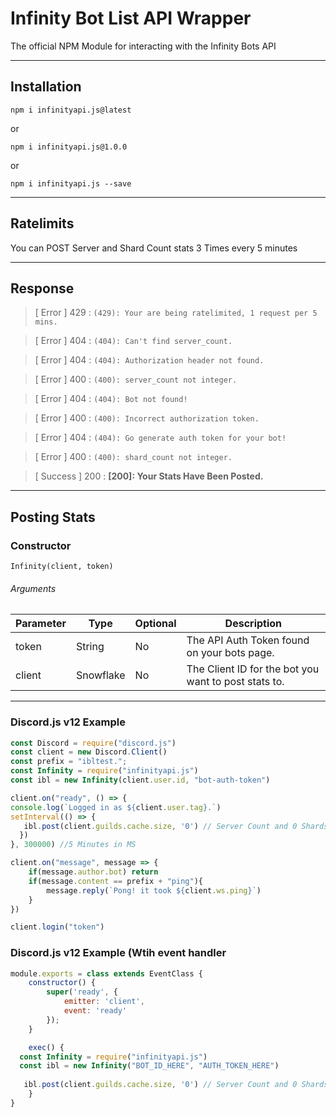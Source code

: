 # Infinity Bot List API Wrapper
The official NPM Module for interacting with the Infinity Bots API

---

## Installation
`npm i infinityapi.js@latest`

or

`npm i infinityapi.js@1.0.0`

or

`npm i infinityapi.js --save`

---

## Ratelimits
You can POST Server and Shard Count stats 3 Times every 5 minutes

---

## Response

> [ Error ] 429 : `(429): Your are being ratelimited, 1 request per 5 mins.`

> [ Error ] 404 : `(404): Can't find server_count.`

> [ Error ] 404 : `(404): Authorization header not found.`

> [ Error ] 400 : `(400): server_count not integer.`

> [ Error ] 404 : `(404): Bot not found!`

> [ Error ] 400 : `(400): Incorrect authorization token.`

> [ Error ] 404 : `(404): Go generate auth token for your bot!`

> [ Error ] 400 : `(400): shard_count not integer.`


> [ Success ] 200 : **[200]: Your Stats Have Been Posted.**

---


## Posting Stats

### Constructor

```
Infinity(client, token)
```

###### Arguments
Parameter | Type | Optional | Description
|--------------|----------|--------------|--------------|
token | String | No | The API Auth Token found on your bots page.
client | Snowflake | No | The Client ID for the bot you want to post stats to.

--- 

### Discord.js v12 Example

```js
const Discord = require("discord.js")
const client = new Discord.Client()
const prefix = "ibltest.";
const Infinity = require("infinityapi.js")
const ibl = new Infinity(client.user.id, "bot-auth-token")

client.on("ready", () => {
console.log(`Logged in as ${client.user.tag}.`)
setInterval(() => {
   ibl.post(client.guilds.cache.size, '0') // Server Count and 0 Shards
  })
}, 300000) //5 Minutes in MS

client.on("message", message => {
    if(message.author.bot) return
    if(message.content == prefix + "ping"){
        message.reply(`Pong! it took ${client.ws.ping}`)
    }
})

client.login("token")

```

### Discord.js v12 Example (Wtih event handler

```js
module.exports = class extends EventClass {
    constructor() {
        super('ready', {
            emitter: 'client',
            event: 'ready'
        });
    }

    exec() {
  const Infinity = require("infinityapi.js")
  const ibl = new Infinity("BOT_ID_HERE", "AUTH_TOKEN_HERE")
  
   ibl.post(client.guilds.cache.size, '0') // Server Count and 0 Shards
    }
}
```
